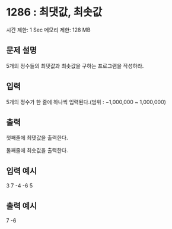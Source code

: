 # 1286 : 최댓값, 최솟값
시간 제한: 1 Sec  메모리 제한: 128 MB
  
## 문제 설명    
5개의 정수들의 최댓값과 최솟값을 구하는 프로그램을 작성하라.

## 입력
5개의 정수가 한 줄에 하나씩 입력된다.(범위 : −1,000,000 ~ 1,000,000)

## 출력
첫째줄에 최댓값을 출력한다.

둘째줄에 최솟값을 출력한다.

## 입력 예시   
3
7
-4
-6
5

## 출력 예시
7
-6